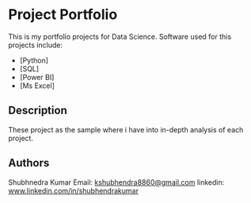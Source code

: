 # Project Portfolio

This is my portfolio projects for Data Science.
Software used for this projects include:

- [Python]
- [SQL]
- [Power BI]
- [Ms Excel]

## Description

These project as the sample where i have into in-depth analysis of each project.

## Authors

Shubhnedra Kumar
Email: kshubhendra8860@gmail.com
linkedin: www.linkedin.com/in/shubhendrakumar
